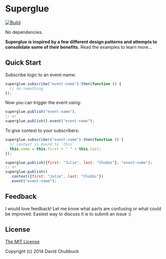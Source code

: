 Superglue
=========

[![Build](https://travis-ci.org/davidchubbs/superglue.png)](https://travis-ci.org/davidchubbs/superglue)

No dependencies.


**Superglue is inspired by a few different design patterns and attempts to consolidate some of their benefits.** Read the examples to learn more...


Quick Start
-----------

Subscribe logic to an event-name:

```js
superglue.subscribe("event-name").then(function () {
  // do something
});
```

Now you can trigger the event using:

```js
superglue.publish("event-name");
// or
superglue.publish().event("event-name");
```

To give context to your subscribers:

```js
superglue.subscriber("event-name").then(function () {
  // context is bound to `this`
  this.name = this.first + " " + this.last;
});

superglue.publish({first: "Julie", last: "Chubbs"}, "event-name");
// or
superglue.publish()
  .context({first: "Julie", last: "Chubbs"})
  .event("event-name");
```


Feedback
--------

I would love feedback! Let me know what parts are confusing or what could be improved. Easiest way to discuss it is to submit an issue :)


License
-------

[The MIT License](http://opensource.org/licenses/MIT)

Copyright (c) 2014 David Chubbuck